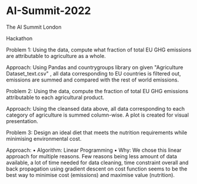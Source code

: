 # AI-Summit-2022

The AI Summit London

Hackathon

Problem 1: Using the data, compute what fraction of total EU GHG emissions are attributable to agriculture as a whole.

Approach: Using Pandas and countrygroups library on given "Agriculture Dataset_text.csv" , all data corresponding to EU countries is filtered out, emissions are summed and compared with the rest of world emissions.

Problem 2: Using the data, compute the fraction of total EU GHG emissions attributable to each agricultural product.

Approach: Using the cleansed data above, all data corresponding to each category of agriculture is summed column-wise. A plot is created for visual presentation.

Problem 3: Design an ideal diet that meets the nutrition requirements while minimising environmental cost.

Approach:
•	Algorithm: Linear Programming
•	Why: We chose this linear approach for multiple reasons. Few reasons being less amount of data available, a lot of time needed for data cleaning, time constraint overall and back propagation using gradient descent on cost function seems to be the best way to minimise cost (emissions) and maximise value (nutrition).
